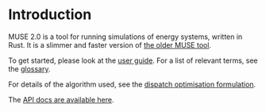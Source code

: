 # Introduction

MUSE 2.0 is a tool for running simulations of energy systems, written in Rust. It is a slimmer and
faster version of [the older MUSE tool].

To get started, please look at the [user guide]. For a list of relevant terms, see the [glossary].

For details of the algorithm used, see the [dispatch optimisation formulation].

The [API docs are available here].

[the older MUSE tool]: https://github.com/EnergySystemsModellingLab/MUSE_OS
[user guide]: ./user_guide.md
[glossary]: ./glossary.md
[API docs are available here]: ./api/muse2
[dispatch optimisation formulation]: ./dispatch_optimisation.md
